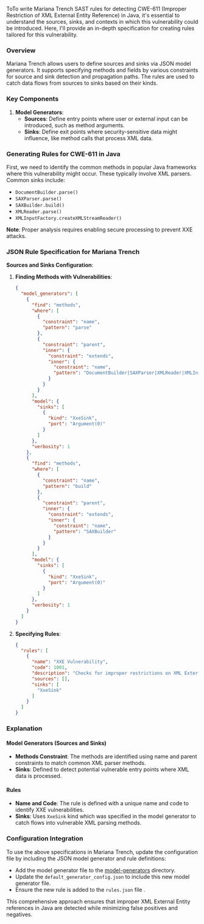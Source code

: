 ToTo write Mariana Trench SAST rules for detecting CWE-611 (Improper Restriction of XML External Entity Reference) in Java, it's essential to understand the sources, sinks, and contexts in which this vulnerability could be introduced. Here, I'll provide an in-depth specification for creating rules tailored for this vulnerability.

### Overview

Mariana Trench allows users to define sources and sinks via JSON model generators. It supports specifying methods and fields by various constraints for source and sink detection and propagation paths. The rules are used to catch data flows from sources to sinks based on their kinds.

### Key Components

1. **Model Generators**:
    - **Sources**: Define entry points where user or external input can be introduced, such as method arguments.
    - **Sinks**: Define exit points where security-sensitive data might influence, like method calls that process XML data.

### Generating Rules for CWE-611 in Java

First, we need to identify the common methods in popular Java frameworks where this vulnerability might occur. These typically involve XML parsers. Common sinks include:
- `DocumentBuilder.parse()`
- `SAXParser.parse()`
- `SAXBuilder.build()`
- `XMLReader.parse()`
- `XMLInputFactory.createXMLStreamReader()`

**Note**: Proper analysis requires enabling secure processing to prevent XXE attacks.

### JSON Rule Specification for Mariana Trench

**Sources and Sinks Configuration**:

1. **Finding Methods with Vulnerabilities**:
    ```json
    {
      "model_generators": [
        {
          "find": "methods",
          "where": [
            {
              "constraint": "name",
              "pattern": "parse"
            },
            {
              "constraint": "parent",
              "inner": {
                "constraint": "extends",
                "inner": {
                  "constraint": "name",
                  "pattern": "DocumentBuilder|SAXParser|XMLReader|XMLInputFactory"
                }
              }
            }
          ],
          "model": {
            "sinks": [
              {
                "kind": "XxeSink",
                "port": "Argument(0)"
              }
            ]
          },
          "verbosity": 1
        },
        {
          "find": "methods",
          "where": [
            {
              "constraint": "name",
              "pattern": "build"
            },
            {
              "constraint": "parent",
              "inner": {
                "constraint": "extends",
                "inner": {
                  "constraint": "name",
                  "pattern": "SAXBuilder"
                }
              }
            }
          ],
          "model": {
            "sinks": [
              {
                "kind": "XxeSink",
                "port": "Argument(0)"
              }
            ]
          },
          "verbosity": 1
        }
      ]
    }
    ```

2. **Specifying Rules**:
    ```json
    {
      "rules": [
        {
          "name": "XXE Vulnerability",
          "code": 1001,
          "description": "Checks for improper restrictions on XML External Entity (XXE) references in XML parsers.",
          "sources": [],
          "sinks": [
            "XxeSink"
          ]
        }
      ]
    }
    ```

### Explanation

#### Model Generators (Sources and Sinks)
- **Methods Constraint**: The methods are identified using name and parent constraints to match common XML parser methods.
- **Sinks**: Defined to detect potential vulnerable entry points where XML data is processed.

#### Rules
- **Name and Code**: The rule is defined with a unique name and code to identify XXE vulnerabilities.
- **Sinks**: Uses `XxeSink` kind which was specified in the model generator to catch flows into vulnerable XML parsing methods.

### Configuration Integration

To use the above specifications in Mariana Trench, update the configuration file by including the JSON model generator and rule definitions:
- Add the model generator file to the [model-generators](https://github.com/facebook/mariana-trench/tree/main/configuration/model-generators) directory.
- Update the `default_generator_config.json` to include this new model generator file.
- Ensure the new rule is added to the `rules.json` file    .

This comprehensive approach ensures that improper XML External Entity references in Java are detected while minimizing false positives and negatives.